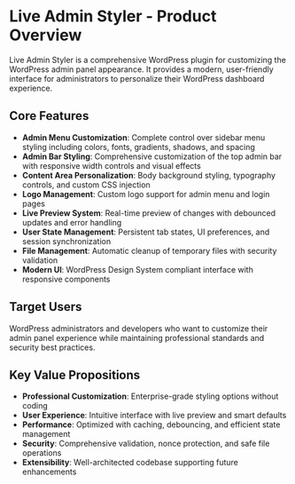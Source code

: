 # Live Admin Styler - Product Overview

Live Admin Styler is a comprehensive WordPress plugin for customizing the WordPress admin panel appearance. It provides a modern, user-friendly interface for administrators to personalize their WordPress dashboard experience.

## Core Features

- **Admin Menu Customization**: Complete control over sidebar menu styling including colors, fonts, gradients, shadows, and spacing
- **Admin Bar Styling**: Comprehensive customization of the top admin bar with responsive width controls and visual effects
- **Content Area Personalization**: Body background styling, typography controls, and custom CSS injection
- **Logo Management**: Custom logo support for admin menu and login pages
- **Live Preview System**: Real-time preview of changes with debounced updates and error handling
- **User State Management**: Persistent tab states, UI preferences, and session synchronization
- **File Management**: Automatic cleanup of temporary files with security validation
- **Modern UI**: WordPress Design System compliant interface with responsive components

## Target Users

WordPress administrators and developers who want to customize their admin panel experience while maintaining professional standards and security best practices.

## Key Value Propositions

- **Professional Customization**: Enterprise-grade styling options without coding
- **User Experience**: Intuitive interface with live preview and smart defaults
- **Performance**: Optimized with caching, debouncing, and efficient state management
- **Security**: Comprehensive validation, nonce protection, and safe file operations
- **Extensibility**: Well-architected codebase supporting future enhancements